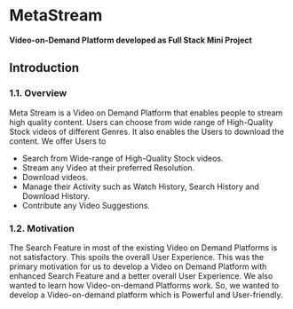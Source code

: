 # MetaStream
**Video-on-Demand Platform developed as Full Stack Mini Project** 
## Introduction
### 1.1. Overview
Meta Stream is a Video on Demand Platform that enables people to stream high
quality content. Users can choose from wide range of High-Quality Stock videos of
different Genres. It also enables the Users to download the content.
We offer Users to
* Search from Wide-range of High-Quality Stock videos.
* Stream any Video at their preferred Resolution.
* Download videos.
* Manage their Activity such as Watch History, Search History and Download History.
* Contribute any Video Suggestions.
### 1.2. Motivation
The Search Feature in most of the existing Video on Demand Platforms is not
satisfactory. This spoils the overall User Experience. This was the primary motivation
for us to develop a Video on Demand Platform with enhanced Search Feature and a better
overall User Experience. We also wanted to learn how Video-on-demand Platforms
work. So, we wanted to develop a Video-on-demand platform which is Powerful and
User-friendly.
